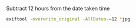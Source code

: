 Subtract 12 hours from the date taken time

```bash
exiftool -overwrite_original -AllDates-=12 *jpg
```
